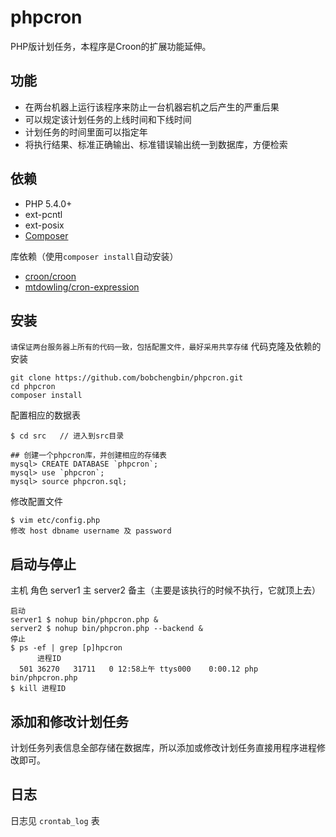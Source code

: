 phpcron
=======

PHP版计划任务，本程序是Croon的扩展功能延伸。

## 功能
- 在两台机器上运行该程序来防止一台机器宕机之后产生的严重后果
- 可以规定该计划任务的上线时间和下线时间
- 计划任务的时间里面可以指定年
- 将执行结果、标准正确输出、标准错误输出统一到数据库，方便检索

## 依赖

- PHP 5.4.0+
- ext-pcntl
- ext-posix
- [Composer](http://getcomposer.org)

库依赖（使用`composer install`自动安装）
- [croon/croon](https://github.com/hfcorriez/croon)
- [mtdowling/cron-expression](https://github.com/mtdowling/cron-expression)

## 安装
``` 请保证两台服务器上所有的代码一致，包括配置文件，最好采用共享存储 ```
代码克隆及依赖的安装
```
git clone https://github.com/bobchengbin/phpcron.git
cd phpcron
composer install
```
配置相应的数据表
```
$ cd src   // 进入到src目录

## 创建一个phpcron库，并创建相应的存储表
mysql> CREATE DATABASE `phpcron`;
mysql> use `phpcron`;
mysql> source phpcron.sql;
```
修改配置文件
```
$ vim etc/config.php
修改 host dbname username 及 password
```

## 启动与停止
主机      角色
server1   主
server2   备主（主要是该执行的时候不执行，它就顶上去）
```
启动
server1 $ nohup bin/phpcron.php &
server2 $ nohup bin/phpcron.php --backend &
停止
$ ps -ef | grep [p]hpcron
      进程ID
  501 36270   31711   0 12:58上午 ttys000    0:00.12 php bin/phpcron.php
$ kill 进程ID
```

## 添加和修改计划任务
计划任务列表信息全部存储在数据库，所以添加或修改计划任务直接用程序进程修改即可。

## 日志
日志见 ```crontab_log``` 表